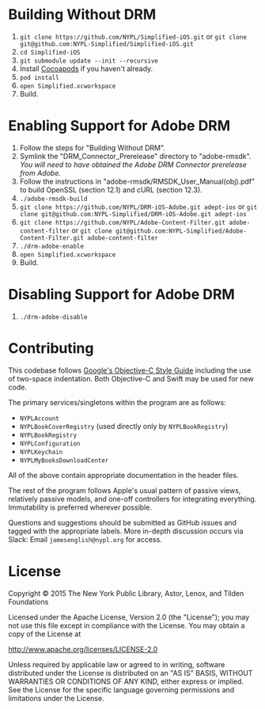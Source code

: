 # Building Without DRM

01. `git clone https://github.com/NYPL/Simplified-iOS.git` or `git clone git@github.com:NYPL-Simplified/Simplified-iOS.git`
02. `cd Simplified-iOS`
03. `git submodule update --init --recursive`
04. Install [Cocoapods](https://cocoapods.org) if you haven't already.
05. `pod install`
06. `open Simplified.xcworkspace`
07. Build.

# Enabling Support for Adobe DRM

01. Follow the steps for "Building Without DRM".
02. Symlink the "DRM_Connector_Prerelease" directory to "adobe-rmsdk". *You will need to have obtained the Adobe DRM Connector prerelease from Adobe.*
03. Follow the instructions in "adobe-rmsdk/RMSDK_User_Manual(obj).pdf" to build OpenSSL (section 12.1) and cURL (section 12.3).
04. `./adobe-rmsdk-build`
05. `git clone https://github.com/NYPL/DRM-iOS-Adobe.git adept-ios` or `git clone git@github.com:NYPL-Simplified/DRM-iOS-Adobe.git adept-ios`
06. `git clone https://github.com/NYPL/Adobe-Content-Filter.git adobe-content-filter` or `git clone git@github.com:NYPL-Simplified/Adobe-Content-Filter.git adobe-content-filter`
07. `./drm-adobe-enable`
08. `open Simplified.xcworkspace`
09. Build.

# Disabling Support for Adobe DRM

01. `./drm-adobe-disable`

# Contributing

This codebase follows [Google's Objective-C Style Guide](https://google.github.io/styleguide/objcguide.xml)
including the use of two-space indentation. Both Objective-C and Swift may be
used for new code.

The primary services/singletons within the program are as follows:

* `NYPLAccount`
* `NYPLBookCoverRegistry` (used directly only by `NYPLBookRegistry`)
* `NYPLBookRegistry`
* `NYPLConfiguration`
* `NYPLKeychain`
* `NYPLMyBooksDownloadCenter`

All of the above contain appropriate documentation in the header files.

The rest of the program follows Apple's usual pattern of passive views,
relatively passive models, and one-off controllers for integrating everything.
Immutability is preferred wherever possible.

Questions and suggestions should be submitted as GitHub issues and tagged with
the appropriate labels. More in-depth discussion occurs via Slack: Email
`jamesenglish@nypl.org` for access.

# License

Copyright © 2015 The New York Public Library, Astor, Lenox, and Tilden Foundations

Licensed under the Apache License, Version 2.0 (the "License");
you may not use this file except in compliance with the License.
You may obtain a copy of the License at

   http://www.apache.org/licenses/LICENSE-2.0

Unless required by applicable law or agreed to in writing, software
distributed under the License is distributed on an "AS IS" BASIS,
WITHOUT WARRANTIES OR CONDITIONS OF ANY KIND, either express or implied.
See the License for the specific language governing permissions and
limitations under the License.
